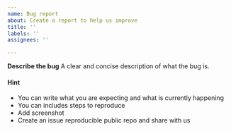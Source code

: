 ```yaml
---
name: Bug report
about: Create a report to help us improve
title: ''
labels: ''
assignees: ''

---
```


**Describe the bug**
A clear and concise description of what the bug is.  

#### Hint

* You can write what you are expecting and what is currently happening
* You can includes steps to reproduce
* Add screenshot
* Create an issue reproducible public repo and share with us
